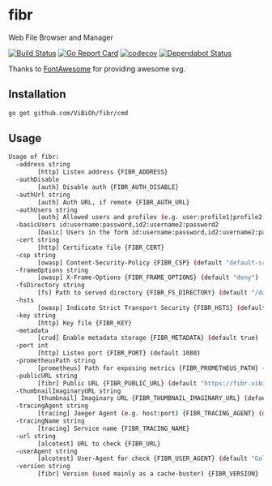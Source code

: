 # fibr

Web File Browser and Manager

[![Build Status](https://travis-ci.org/ViBiOh/fibr.svg?branch=master)](https://travis-ci.org/ViBiOh/fibr)
[![Go Report Card](https://goreportcard.com/badge/github.com/ViBiOh/fibr)](https://goreportcard.com/report/github.com/ViBiOh/fibr)
[![codecov](https://codecov.io/gh/ViBiOh/fibr/branch/master/graph/badge.svg)](https://codecov.io/gh/ViBiOh/fibr)
[![Dependabot Status](https://api.dependabot.com/badges/status?host=github&repo=ViBiOh/fibr)](https://dependabot.com)

Thanks to [FontAwesome](https://fontawesome.com) for providing awesome svg.

## Installation

```bash
go get github.com/ViBiOh/fibr/cmd
```

## Usage

```bash
Usage of fibr:
  -address string
        [http] Listen address {FIBR_ADDRESS}
  -authDisable
        [auth] Disable auth {FIBR_AUTH_DISABLE}
  -authUrl string
        [auth] Auth URL, if remote {FIBR_AUTH_URL}
  -authUsers string
        [auth] Allowed users and profiles (e.g. user:profile1|profile2,user2:profile3). Empty allow any identified user {FIBR_AUTH_USERS}
  -basicUsers id:username:password,id2:username2:password2
        [basic] Users in the form id:username:password,id2:username2:password2 {FIBR_BASIC_USERS}
  -cert string
        [http] Certificate file {FIBR_CERT}
  -csp string
        [owasp] Content-Security-Policy {FIBR_CSP} (default "default-src 'self'; base-uri 'self'")
  -frameOptions string
        [owasp] X-Frame-Options {FIBR_FRAME_OPTIONS} (default "deny")
  -fsDirectory string
        [fs] Path to served directory {FIBR_FS_DIRECTORY} (default "/data")
  -hsts
        [owasp] Indicate Strict Transport Security {FIBR_HSTS} (default true)
  -key string
        [http] Key file {FIBR_KEY}
  -metadata
        [crud] Enable metadata storage {FIBR_METADATA} (default true)
  -port int
        [http] Listen port {FIBR_PORT} (default 1080)
  -prometheusPath string
        [prometheus] Path for exposing metrics {FIBR_PROMETHEUS_PATH} (default "/metrics")
  -publicURL string
        [fibr] Public URL {FIBR_PUBLIC_URL} (default "https://fibr.vibioh.fr")
  -thumbnailImaginaryURL string
        [thumbnail] Imaginary URL {FIBR_THUMBNAIL_IMAGINARY_URL} (default "http://image:9000")
  -tracingAgent string
        [tracing] Jaeger Agent (e.g. host:port) {FIBR_TRACING_AGENT} (default "jaeger:6831")
  -tracingName string
        [tracing] Service name {FIBR_TRACING_NAME}
  -url string
        [alcotest] URL to check {FIBR_URL}
  -userAgent string
        [alcotest] User-Agent for check {FIBR_USER_AGENT} (default "Golang alcotest")
  -version string
        [fibr] Version (used mainly as a cache-buster) {FIBR_VERSION}
```
